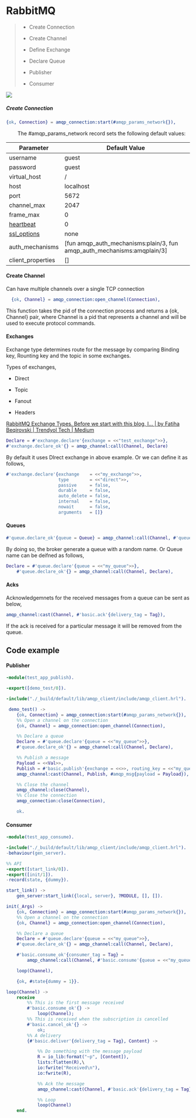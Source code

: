 # RabbitMQ

> * Create Connection
> 
> * Create Channel
> 
> * Define Exchange
> 
> * Declare Queue
> 
> * Publisher 
> 
> * Consumer



![](https://miro.medium.com/max/1400/1*HoAG-7IhLaXShPJG-g9kvA.png)

##### Create Connection

```erlang
{ok, Connection} = amqp_connection:start(#amqp_params_network{}),
```

        The #amqp_params_network record sets the following default values: 

| Parameter                                             | Default Value                                                           |
| ----------------------------------------------------- | ----------------------------------------------------------------------- |
| username                                              | guest                                                                   |
| password                                              | guest                                                                   |
| virtual_host                                          | /                                                                       |
| host                                                  | localhost                                                               |
| port                                                  | 5672                                                                    |
| channel_max                                           | 2047                                                                    |
| frame_max                                             | 0                                                                       |
| [heartbeat](https://www.rabbitmq.com/heartbeats.html) | 0                                                                       |
| [ssl_options](https://www.rabbitmq.com/ssl.html)      | none                                                                    |
| auth_mechanisms                                       | [fun amqp_auth_mechanisms:plain/3, fun amqp_auth_mechanisms:amqplain/3] |
| client_properties                                     | []                                                                      |



#### Create Channel

Can have multiple channels over a single TCP connection

```erlang
  {ok, Channel} = amqp_connection:open_channel(Connection),
```

This function takes the pid of the connection process and returns a {ok, Channel} pair, where Channel is a pid that represents a channel and will be used to execute protocol commands.

#### Exchanges

Exchange type determines route for the message by comparing Binding key, Rounting key and the topic in some exchanges.

Types of exchanges,

* Direct 

* Topic

* Fanout

* Headers

[RabbitMQ Exchange Types. Before we start with this blog, I… | by Fatiha Beqirovski | Trendyol Tech | Medium](https://medium.com/trendyol-tech/rabbitmq-exchange-types-d7e1f51ec825#:~:text=RabbitMQ%20has%20four%20different%20types,have%20bound%20queues%20or%20exchanges.)

```erlang
Declare = #'exchange.declare'{exchange = <<"test_exchange">>},
#'exchange.declare_ok'{} = amqp_channel:call(Channel, Declare)
```

By default it uses DIrect exchange in above example. Or we can define it as follows,

```erlang
#'exchange.declare'{exchange    = <<"my_exchange">>,
                    type        = <<"direct">>,
                    passive     = false,
                    durable     = false,
                    auto_delete = false,
                    internal    = false,
                    nowait      = false,
                    arguments   = []}
```

#### Queues

```erlang
#'queue.declare_ok'{queue = Queue} = amqp_channel:call(Channel, #'queue.declare'{})
```

By doing so, the broker generate a queue with a random name. Or Queue name can be deifned as follows,

```erlang
Declare = #'queue.declare'{queue = <<"my_queue">>},
    #'queue.declare_ok'{} = amqp_channel:call(Channel, Declare),
```

#### Acks

Acknowledgemnets for the received messages from a queue can be sent as below,

```erlang
amqp_channel:cast(Channel, #'basic.ack'{delivery_tag = Tag}),
```

If the ack is received for a particular message it will be removed from the queue.  

## Code example

#### Publisher

```erlang
-module(test_app_publish).

-export([demo_test/0]).

-include("./_build/default/lib/amqp_client/include/amqp_client.hrl").

 demo_test() ->
    {ok, Connection} = amqp_connection:start(#amqp_params_network{}),
    %% Open a channel on the connection
    {ok, Channel} = amqp_connection:open_channel(Connection),

    %% Declare a queue
    Declare = #'queue.declare'{queue = <<"my_queue">>},
    #'queue.declare_ok'{} = amqp_channel:call(Channel, Declare),

    %% Publish a message
    Payload = <<Val>>,
    Publish = #'basic.publish'{exchange = <<>>, routing_key = <<"my_queue">>},
    amqp_channel:cast(Channel, Publish, #amqp_msg{payload = Payload}),

    %% Close the channel
    amqp_channel:close(Channel),
    %% Close the connection
    amqp_connection:close(Connection),

    ok.
```

#### Consumer

```erlang
-module(test_app_consume).

-include("./_build/default/lib/amqp_client/include/amqp_client.hrl").
-behaviour(gen_server).

%% API
-export([start_link/0]).
-export([init/1]).
-record(state, {dummy}).

start_link() ->
    gen_server:start_link({local, server}, ?MODULE, [], []).

init(_Args) ->
    {ok, Connection} = amqp_connection:start(#amqp_params_network{}),
    %% Open a channel on the connection
    {ok, Channel} = amqp_connection:open_channel(Connection),

    %% Declare a queue
    Declare = #'queue.declare'{queue = <<"my_queue">>},
    #'queue.declare_ok'{} = amqp_channel:call(Channel, Declare),

    #'basic.consume_ok'{consumer_tag = Tag} =
        amqp_channel:call(Channel, #'basic.consume'{queue = <<"my_queue">>}),

    loop(Channel),

    {ok, #state{dummy = 1}}.

loop(Channel) ->
    receive
        %% This is the first message received
        #'basic.consume_ok'{} ->
            loop(Channel);
        %% This is received when the subscription is cancelled
        #'basic.cancel_ok'{} ->
            ok;
        %% A delivery
        {#'basic.deliver'{delivery_tag = Tag}, Content} ->

            %% Do something with the message payload
            R = io_lib:format("~p", [Content]),
            lists:flatten(R),\
            io:fwrite("Received\n"),
            io:fwrite(R),

            %% Ack the message
            amqp_channel:cast(Channel, #'basic.ack'{delivery_tag = Tag}),

            %% Loop
            loop(Channel)
    end.


```
